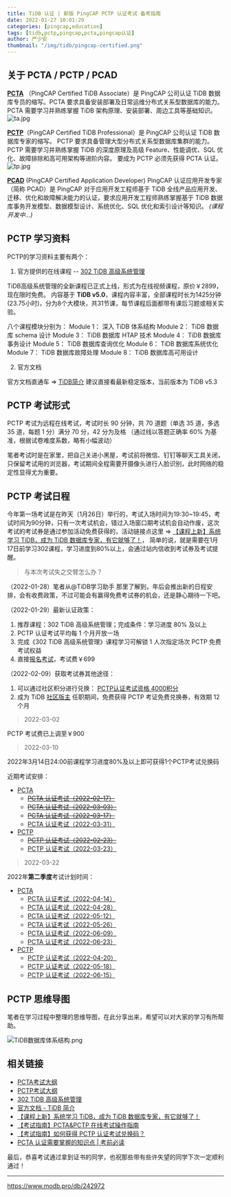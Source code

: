 ```yaml
---
title: TiDB 认证 | 新版 PingCAP PCTP 认证考试 备考指南
date: 2022-01-27 10:01:29
categories: [pingcap,education]
tags: [tidb,pctp,pingcap,pcta,pingcap认证]
author: 严少安
thumbnail: "/img/tidb/pingcap-certified.png"
---
```


## 关于 PCTA / PCTP / PCAD

[**PCTA**](https://learn.pingcap.com/learner/certification-center/pcta) （PingCAP Certified TiDB Associate）是 PingCAP 公司认证 TiDB 数据库专员的缩写。PCTA 要求具备安装部署及日常运维分布式关系型数据库的能力。PCTA 需要学习并熟练掌握 TiDB 架构原理、安装部署、周边工具等基础知识。
![ta.jpg](ta.jpg)

[**PCTP**](https://learn.pingcap.com/learner/certification-center/pctp)（PingCAP Certified TiDB Professional）是 PingCAP 公司认证 TiDB 数据库专家的缩写。 PCTP 要求具备管理大型分布式关系型数据库集群的能力。 PCTP 需要学习并熟练掌握 TiDB 的深度原理及高级 Feature、性能调优、SQL 优化、故障排除和高可用架构等进阶内容。 要成为 PCTP 必须先获得 PCTA 认证。
![tp.jpg](tp.jpg)

[**PCAD**]() (PingCAP Certified Application Developer) PingCAP 认证应用开发专家（简称 PCAD）是 PingCAP 对于应用开发工程师基于 TiDB 全线产品应用开发、迁移、优化和故障解决能力的认证，要求应用开发工程师熟练掌握基于 TiDB 数据库事务开发模型、数据模型设计、系统优化、SQL 优化和索引设计等知识。 
*(课程开发中...)*

## PCTP 学习资料

PCTP的学习资料主要有两个： 

1. 官方提供的在线课程 -- [302 TiDB 高级系统管理](https://learn.pingcap.com/learner/course/120005)

TiDB高级系统管理的全新课程已正式上线，形式为在线视频课程，原价￥2899，现在限时免费。
内容基于 **TiDB v5.0**，课程内容丰富，全部课程时长为1425分钟(23.75小时)，分为8个大模块，共31节课，每节课程后面都带有课后习题或相关实验。

八个课程模块分别为：
Module 1： 深入 TiDB 体系结构
Module 2： TiDB 数据库 schema 设计
Module 3： TiDB 数据库 HTAP 技术
Module 4： TiDB 数据库事务设计
Module 5： TiDB 数据库查询优化
Module 6： TiDB 数据库系统优化
Module 7： TiDB 数据库故障处理
Module 8： TiDB 数据库高可用设计

2. 官方文档

官方文档直通车 => [TiDB简介](https://docs.pingcap.com/zh/tidb/stable/)
建议直接看最新稳定版本，当前版本为 TiDB v5.3


## PCTP 考试形式

PCTP 考试为远程在线考试，考试时长 90 分钟，共 70 道题（单选 35 道，多选 35 道，每题 1 分）满分 70 分，42 分为及格 （通过线以答题正确率 60% 为基准，根据试卷难度系数，略有小幅波动）

笔者考试时是在家里，把自己关进小黑屋，考试前将微信、钉钉等聊天工具关闭，只保留考试用的浏览器，考试期间全程需要开摄像头进行人脸识别，此时网络的稳定性显得尤为重要。


## PCTP 考试日程

今年第一场考试是在昨天（1月26日）举行的，考试入场时间为19:30~19:45，考试时间为90分钟，只有一次考试机会，错过入场窗口期考试机会自动作废，这次考试的考试券是通过参加活动免费获得的，活动链接点这里 => [【课程上新】系统学习 TiDB，成为 TiDB 数据库专家，有它就够了！](https://asktug.com/t/topic/303174)， 简单的说，就是需要在1月17日前学习302课程，学习进度到80%以上，会通过站内信收到考试券及考试提醒。

> 与本次考试失之交臂怎么办？

（2022-01-28）笔者从@TiDB学习助手 那里了解到，年后会推出新的日程安排，会有收费政策，不过可能会有赢得免费考试券的机会，还是静心期待一下吧。

（2022-01-29）最新认证政策：
1) 推荐课程：302 TiDB 高级系统管理；完成条件：学习进度 80% 及以上
2) PCTP 认证考试平均每 1 个月开放一场
3) 完成《302 TiDB 高级系统管理》课程学习可解锁 1 人次指定场次 PCTP 免费考试权益
4) 直接[报名考试](https://learn.pingcap.com/learner/exam-market/list?category=PCTP)，考试费￥699

（2022-02-09）获取考试券其他途径：

1) 可以通过社区积分进行兑换： [PCTP认证考试资格 4000积分](https://accounts.pingcap.com/points#/shop)
2) 成为 TiDB [社区版主](https://asktug.com/t/topic/94035) 任职期间，免费获得 PCTP 考证免费兑换券，有效期 12 个月

> 2022-03-02

PCTP 考试费已上调至￥900

> 2022-03-10

2022年3月14日24:00前课程学习进度80%及以上即可获得1个PCTP考试兑换码

近期考试安排：

- [PCTA](https://learn.pingcap.com/learner/exam-market/list?category=PCTA)
  - ~~[PCTA 认证考试（2022-02-17）](https://learn.pingcap.com/learner/exam-market/detail/720003)~~
  - ~~[PCTA 认证考试（2022-03-03）](https://learn.pingcap.com/learner/exam-market/detail/720005)~~
  - ~~[PCTA 认证考试（2022-03-17）](https://learn.pingcap.com/learner/exam-market/detail/660003)~~
  - [PCTA 认证考试（2022-03-31）](https://learn.pingcap.com/learner/exam-market/detail/720006)
- [PCTP](https://learn.pingcap.com/learner/exam-market/list?category=PCTP)
  - ~~[PCTP 认证考试（2022-02-23）](https://learn.pingcap.com/learner/exam-market/detail/840001)~~
  - [PCTP 认证考试（2022-03-23）](https://learn.pingcap.com/learner/exam-market/detail/870001)


> 2022-03-22

2022年**第二季度**考试计划时间：

- [PCTA](https://learn.pingcap.com/learner/exam-market/list?category=PCTA)
  - [PCTA 认证考试（2022-04-14）](https://learn.pingcap.com/learner/exam-market/detail/1020003)
  - [PCTA 认证考试（2022-04-28）](https://learn.pingcap.com/learner/exam-market/detail/1020002)
  - [PCTA 认证考试（2022-05-12）](https://learn.pingcap.com/learner/exam-market/detail/1050002)
  - [PCTA 认证考试（2022-05-26）](https://learn.pingcap.com/learner/exam-market/detail/1080001)
  - [PCTA 认证考试（2022-06-09）](https://learn.pingcap.com/learner/exam-market/detail/1050001)
  - [PCTA 认证考试（2022-06-23）](https://learn.pingcap.com/learner/exam-market/detail/1020001)
- [PCTP](https://learn.pingcap.com/learner/exam-market/list?category=PCTP)
  - [PCTP 认证考试（2022-04-20）](https://learn.pingcap.com/learner/exam-market/detail/1110002)
  - [PCTP 认证考试（2022-05-18）](https://learn.pingcap.com/learner/exam-market/detail/1020004)
  - [PCTP 认证考试（2022-06-15）](https://learn.pingcap.com/learner/exam-market/detail/1170001)


## PCTP 思维导图

笔者在学习过程中整理的思维导图，在此分享出来，希望可以对大家的学习有所帮助。

![TiDB数据库体系结构.png](tidb-arch-mind.png)


## 相关链接

- [PCTA考试大纲](https://learn.pingcap.com/learner/certification-center/syllabus/pcta)
- [PCTP考试大纲](https://learn.pingcap.com/learner/certification-center/syllabus/pctp)
- [302 TiDB 高级系统管理](https://learn.pingcap.com/learner/course/120005)
- [官方文档 - TiDB 简介](https://docs.pingcap.com/zh/tidb/stable/)
- [【课程上新】系统学习 TiDB，成为 TiDB 数据库专家，有它就够了！](https://asktug.com/t/topic/303174)
- [【考试指南】PCTA&PCTP 在线考试操作指南](https://asktug.com/t/topic/513371)
- [【考试指南】如何获得 PCTP 认证考试兑换码？](https://asktug.com/t/topic/513290)
- [PCTA 认证需要掌握的知识点 | 考前必读](https://www.modb.pro/db/324743)


最后，恭喜考试通过拿到证书的同学，也祝那些带有些许失望的同学下次一定顺利通过！

---
https://www.modb.pro/db/242972
